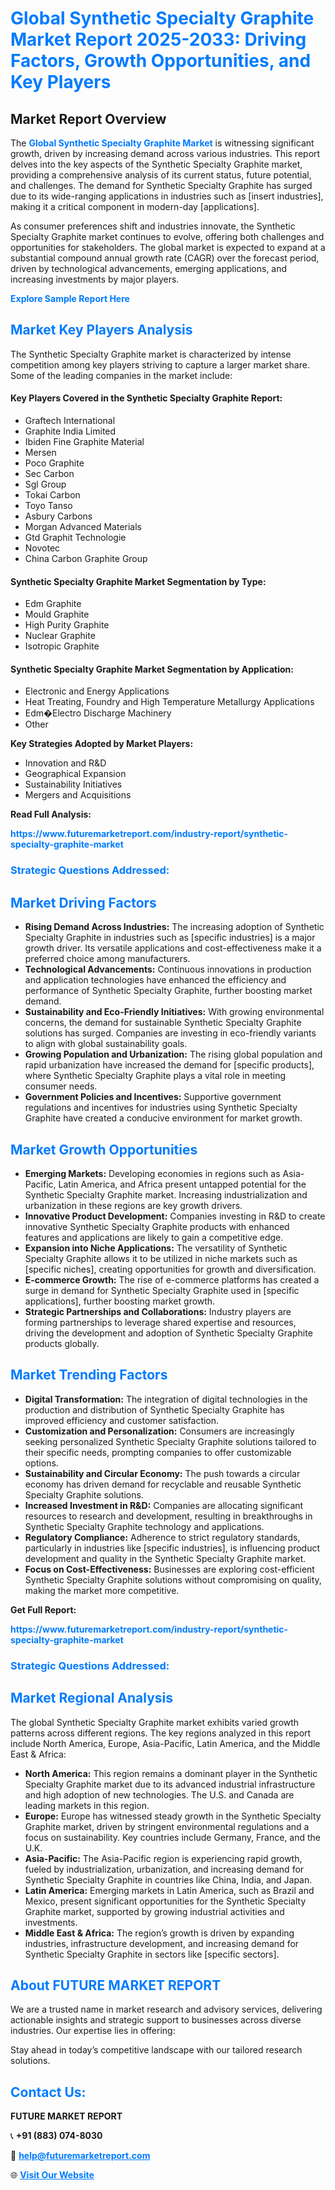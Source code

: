 <h1 style="color: #007BFF;">Global Synthetic Specialty Graphite Market Report 2025-2033: Driving Factors, Growth Opportunities, and Key Players</h1>

<section id="overview">
<h2>Market Report Overview</h2>
<p>The <a href="https://www.futuremarketreport.com/industry-report/synthetic-specialty-graphite-market" style="color: #007BFF; text-decoration: none;"><strong>Global Synthetic Specialty Graphite Market</strong></a> is witnessing significant growth, driven by increasing demand across various industries. This report delves into the key aspects of the Synthetic Specialty Graphite market, providing a comprehensive analysis of its current status, future potential, and challenges. The demand for Synthetic Specialty Graphite has surged due to its wide-ranging applications in industries such as [insert industries], making it a critical component in modern-day [applications].</p>
<p>As consumer preferences shift and industries innovate, the Synthetic Specialty Graphite market continues to evolve, offering both challenges and opportunities for stakeholders. The global market is expected to expand at a substantial compound annual growth rate (CAGR) over the forecast period, driven by technological advancements, emerging applications, and increasing investments by major players.</p>
</section>

<section id="overview">
<p><a href="https://www.futuremarketreport.com/request-sample/reportId=31229" style="color: #007BFF; text-decoration: none;"><strong>Explore Sample Report Here</strong></a></p>
</section>

<section id="key-players">
<h2 style="color: #007BFF;">Market Key Players Analysis</h2>
<p>The Synthetic Specialty Graphite market is characterized by intense competition among key players striving to capture a larger market share. Some of the leading companies in the market include:</p>
<h4>Key Players Covered in the Synthetic Specialty Graphite Report:</h4>
<ul><li>Graftech International</li><li>Graphite India Limited</li><li>Ibiden Fine Graphite Material</li><li>Mersen</li><li>Poco Graphite</li><li>Sec Carbon</li><li>Sgl Group</li><li>Tokai Carbon</li><li>Toyo Tanso</li><li>Asbury Carbons</li><li>Morgan Advanced Materials</li><li>Gtd Graphit Technologie</li><li>Novotec</li><li>China Carbon Graphite Group</li></ul>
<h4>Synthetic Specialty Graphite Market Segmentation by Type:</h4>
<ul><li>Edm Graphite</li><li>Mould Graphite</li><li>High Purity Graphite</li><li>Nuclear Graphite</li><li>Isotropic Graphite</li></ul>

<h4>Synthetic Specialty Graphite Market Segmentation by Application:</h4>
<ul><li>Electronic and Energy Applications</li><li>Heat Treating, Foundry and High Temperature Metallurgy Applications</li><li>Edm�Electro Discharge Machinery</li><li>Other</li></ul>
<p><strong>Key Strategies Adopted by Market Players:</strong></p>
<ul>
<li>Innovation and R&D</li>
<li>Geographical Expansion</li>
<li>Sustainability Initiatives</li>
<li>Mergers and Acquisitions</li>
</ul>
</section>

<section>
<p><strong>Read Full Analysis: </strong></p><a href="https://www.futuremarketreport.com/industry-report/synthetic-specialty-graphite-market" style="color: #007BFF; text-decoration: none;"><strong>https://www.futuremarketreport.com/industry-report/synthetic-specialty-graphite-market</strong></a>
<h3 style="color: #007BFF;">Strategic Questions Addressed:</h3>
</section>

<section id="driving-factors">
<h2 style="color: #007BFF;">Market Driving Factors</h2>
<ul>
<li><strong>Rising Demand Across Industries:</strong> The increasing adoption of Synthetic Specialty Graphite in industries such as [specific industries] is a major growth driver. Its versatile applications and cost-effectiveness make it a preferred choice among manufacturers.</li>
<li><strong>Technological Advancements:</strong> Continuous innovations in production and application technologies have enhanced the efficiency and performance of Synthetic Specialty Graphite, further boosting market demand.</li>
<li><strong>Sustainability and Eco-Friendly Initiatives:</strong> With growing environmental concerns, the demand for sustainable Synthetic Specialty Graphite solutions has surged. Companies are investing in eco-friendly variants to align with global sustainability goals.</li>
<li><strong>Growing Population and Urbanization:</strong> The rising global population and rapid urbanization have increased the demand for [specific products], where Synthetic Specialty Graphite plays a vital role in meeting consumer needs.</li>
<li><strong>Government Policies and Incentives:</strong> Supportive government regulations and incentives for industries using Synthetic Specialty Graphite have created a conducive environment for market growth.</li>
</ul>
</section>

<section id="growth-opportunities">
<h2 style="color: #007BFF;">Market Growth Opportunities</h2>
<ul>
<li><strong>Emerging Markets:</strong> Developing economies in regions such as Asia-Pacific, Latin America, and Africa present untapped potential for the Synthetic Specialty Graphite market. Increasing industrialization and urbanization in these regions are key growth drivers.</li>
<li><strong>Innovative Product Development:</strong> Companies investing in R&D to create innovative Synthetic Specialty Graphite products with enhanced features and applications are likely to gain a competitive edge.</li>
<li><strong>Expansion into Niche Applications:</strong> The versatility of Synthetic Specialty Graphite allows it to be utilized in niche markets such as [specific niches], creating opportunities for growth and diversification.</li>
<li><strong>E-commerce Growth:</strong> The rise of e-commerce platforms has created a surge in demand for Synthetic Specialty Graphite used in [specific applications], further boosting market growth.</li>
<li><strong>Strategic Partnerships and Collaborations:</strong> Industry players are forming partnerships to leverage shared expertise and resources, driving the development and adoption of Synthetic Specialty Graphite products globally.</li>
</ul>
</section>

<section id="trending-factors">
<h2 style="color: #007BFF;">Market Trending Factors</h2>
<ul>
<li><strong>Digital Transformation:</strong> The integration of digital technologies in the production and distribution of Synthetic Specialty Graphite has improved efficiency and customer satisfaction.</li>
<li><strong>Customization and Personalization:</strong> Consumers are increasingly seeking personalized Synthetic Specialty Graphite solutions tailored to their specific needs, prompting companies to offer customizable options.</li>
<li><strong>Sustainability and Circular Economy:</strong> The push towards a circular economy has driven demand for recyclable and reusable Synthetic Specialty Graphite solutions.</li>
<li><strong>Increased Investment in R&D:</strong> Companies are allocating significant resources to research and development, resulting in breakthroughs in Synthetic Specialty Graphite technology and applications.</li>
<li><strong>Regulatory Compliance:</strong> Adherence to strict regulatory standards, particularly in industries like [specific industries], is influencing product development and quality in the Synthetic Specialty Graphite market.</li>
<li><strong>Focus on Cost-Effectiveness:</strong> Businesses are exploring cost-efficient Synthetic Specialty Graphite solutions without compromising on quality, making the market more competitive.</li>
</ul>
</section>

<section>
<p><strong>Get Full Report: </strong></p><a href="https://www.futuremarketreport.com/industry-report/synthetic-specialty-graphite-market" style="color: #007BFF; text-decoration: none;"><strong>https://www.futuremarketreport.com/industry-report/synthetic-specialty-graphite-market</strong></a>
<h3 style="color: #007BFF;">Strategic Questions Addressed:</h3>
</section>


<section id="regional-analysis">
<h2 style="color: #007BFF;">Market Regional Analysis</h2>
<p>The global Synthetic Specialty Graphite market exhibits varied growth patterns across different regions. The key regions analyzed in this report include North America, Europe, Asia-Pacific, Latin America, and the Middle East & Africa:</p>
<ul>
<li><strong>North America:</strong> This region remains a dominant player in the Synthetic Specialty Graphite market due to its advanced industrial infrastructure and high adoption of new technologies. The U.S. and Canada are leading markets in this region.</li>
<li><strong>Europe:</strong> Europe has witnessed steady growth in the Synthetic Specialty Graphite market, driven by stringent environmental regulations and a focus on sustainability. Key countries include Germany, France, and the U.K.</li>
<li><strong>Asia-Pacific:</strong> The Asia-Pacific region is experiencing rapid growth, fueled by industrialization, urbanization, and increasing demand for Synthetic Specialty Graphite in countries like China, India, and Japan.</li>
<li><strong>Latin America:</strong> Emerging markets in Latin America, such as Brazil and Mexico, present significant opportunities for the Synthetic Specialty Graphite market, supported by growing industrial activities and investments.</li>
<li><strong>Middle East & Africa:</strong> The region’s growth is driven by expanding industries, infrastructure development, and increasing demand for Synthetic Specialty Graphite in sectors like [specific sectors].</li>
</ul>
</section>

<footer>
<h2 style="color: #007BFF;">About FUTURE MARKET REPORT</h2>
<p>We are a trusted name in market research and advisory services, delivering actionable insights and strategic support to businesses across diverse industries. Our expertise lies in offering:</p>

<p>Stay ahead in today’s competitive landscape with our tailored research solutions.</p>

<h2 style="color: #007BFF;">Contact Us:</h2>
<p><strong>FUTURE MARKET REPORT</strong></p>
<p>📞 <strong>+91 (883) 074-8030</strong></p>
<p>📧 <strong><a href="mailto:help@futuremarketreport.com" style="color: #007BFF;">help@futuremarketreport.com</a></strong></p>
<p>🌐 <strong><a href="https://www.futuremarketreport.com/" style="color: #007BFF;">Visit Our Website</a></strong></p>
</footer>